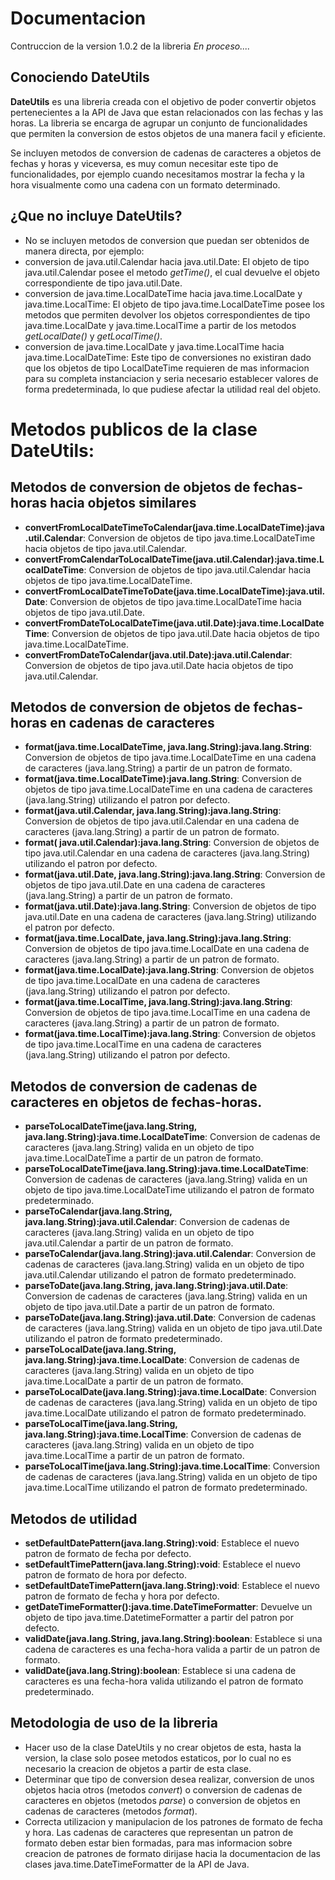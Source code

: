  # Documentacion

 Contruccion de la version 1.0.2 de la libreria *En proceso....*

 ## Conociendo DateUtils

 **DateUtils** es una libreria creada con el objetivo de poder convertir objetos pertenecientes a la API de Java 
 que estan relacionados con las fechas y las horas. La libreria se encarga de agrupar un conjunto de funcionalidades 
 que permiten la conversion de estos objetos de una manera facil y eficiente.

 Se incluyen metodos de conversion de cadenas de caracteres a objetos de fechas y horas y viceversa, es muy comun 
 necesitar este tipo de funcionalidades, por ejemplo cuando necesitamos mostrar la fecha y la hora visualmente como 
 una cadena con un formato determinado.

 ## ¿Que no incluye DateUtils?

 - No se incluyen metodos de conversion que puedan ser obtenidos de manera directa, por ejemplo:
  - conversion de java.util.Calendar hacia java.util.Date: El objeto de tipo java.util.Calendar posee el metodo 
   *getTime()*, el cual devuelve el objeto correspondiente de tipo java.util.Date.
  - conversion de java.time.LocalDateTime hacia java.time.LocalDate y java.time.LocalTime: El objeto de tipo 
  java.time.LocalDateTime posee los metodos que permiten devolver los objetos correspondientes de tipo 
  java.time.LocalDate y java.time.LocalTime a partir de los metodos *getLocalDate()* y *getLocalTime()*.
 - conversion de java.time.LocalDate y java.time.LocalTime hacia java.time.LocalDateTime: Este tipo de conversiones 
  no existiran dado que los objetos de tipo LocalDateTime requieren de mas informacion para su completa instanciacion 
  y seria necesario establecer valores de forma predeterminada, lo que pudiese afectar la utilidad real del objeto.

 # Metodos publicos de la clase DateUtils:

## Metodos de conversion de objetos de fechas-horas hacia objetos similares

 - **convertFromLocalDateTimeToCalendar(java.time.LocalDateTime):java.util.Calendar**: Conversion de objetos de tipo 
  java.time.LocalDateTime hacia objetos de tipo java.util.Calendar.
 - **convertFromCalendarToLocalDateTime(java.util.Calendar):java.time.LocalDateTime**: Conversion de objetos de tipo
  java.util.Calendar hacia objetos de tipo java.time.LocalDateTime.
 - **convertFromLocalDateTimeToDate(java.time.LocalDateTime):java.util.Date**: Conversion de objetos de tipo 
  java.time.LocalDateTime hacia objetos de tipo java.util.Date.
 - **convertFromDateToLocalDateTime(java.util.Date):java.time.LocalDateTime**: Conversion de objetos de tipo 
  java.util.Date hacia objetos de tipo java.time.LocalDateTime.
 - **convertFromDateToCalendar(java.util.Date):java.util.Calendar**: Conversion de objetos de tipo 
  java.util.Date hacia objetos de tipo java.util.Calendar.
 
 ## Metodos de conversion de objetos de fechas-horas en cadenas de caracteres
 
 - **format(java.time.LocalDateTime, java.lang.String):java.lang.String**: Conversion de objetos de tipo
  java.time.LocalDateTime en una cadena de caracteres (java.lang.String) a partir de un patron de formato.
 - **format(java.time.LocalDateTime):java.lang.String**: Conversion de objetos de tipo java.time.LocalDateTime 
  en una cadena de caracteres (java.lang.String) utilizando el patron por defecto.
 - **format(java.util.Calendar, java.lang.String):java.lang.String**: Conversion de objetos de tipo
  java.util.Calendar en una cadena de caracteres (java.lang.String) a partir de un patron de formato.
 - **format( java.util.Calendar):java.lang.String**: Conversion de objetos de tipo  java.util.Calendar 
  en una cadena de caracteres (java.lang.String) utilizando el patron por defecto.
 - **format(java.util.Date, java.lang.String):java.lang.String**: Conversion de objetos de tipo java.util.Date 
  en una cadena de caracteres (java.lang.String) a partir de un patron de formato.
 - **format(java.util.Date):java.lang.String**: Conversion de objetos de tipo java.util.Date en una cadena de 
  caracteres (java.lang.String) utilizando el patron por defecto.
 - **format(java.time.LocalDate, java.lang.String):java.lang.String**: Conversion de objetos de tipo
  java.time.LocalDate en una cadena de caracteres (java.lang.String) a partir de un patron de formato.
 - **format(java.time.LocalDate):java.lang.String**: Conversion de objetos de tipo java.time.LocalDate en una 
  cadena de caracteres (java.lang.String) utilizando el patron por defecto.
 - **format(java.time.LocalTime, java.lang.String):java.lang.String**: Conversion de objetos de tipo
  java.time.LocalTime en una cadena de caracteres (java.lang.String) a partir de un patron de formato.
 - **format(java.time.LocalTime):java.lang.String**: Conversion de objetos de tipo java.time.LocalTime en una 
  cadena de caracteres (java.lang.String) utilizando el patron por defecto.

 ## Metodos de conversion de cadenas de caracteres en objetos de fechas-horas.

 - **parseToLocalDateTime(java.lang.String, java.lang.String):java.time.LocalDateTime**: Conversion de cadenas
  de caracteres (java.lang.String) valida en un objeto de tipo java.time.LocalDateTime a partir de un patron 
  de formato.
 - **parseToLocalDateTime(java.lang.String):java.time.LocalDateTime**: Conversion de cadenas de 
  caracteres (java.lang.String) valida en un objeto de tipo java.time.LocalDateTime utilizando el patron de 
  formato predeterminado.
 - **parseToCalendar(java.lang.String, java.lang.String):java.util.Calendar**: Conversion de cadenas de 
  caracteres (java.lang.String) valida en un objeto de tipo java.util.Calendar a partir de un patron de formato.
 - **parseToCalendar(java.lang.String):java.util.Calendar**: Conversion de cadenas de 
  caracteres (java.lang.String) valida en un objeto de tipo java.util.Calendar utilizando  el patron de 
  formato predeterminado.
 - **parseToDate(java.lang.String, java.lang.String):java.util.Date**: Conversion de cadenas de 
  caracteres (java.lang.String) valida en un objeto de tipo java.util.Date a partir de un patron de formato.
 - **parseToDate(java.lang.String):java.util.Date**: Conversion de cadenas de caracteres (java.lang.String) 
  valida en un objeto de tipo java.util.Date utilizando el patron de formato predeterminado.
 - **parseToLocalDate(java.lang.String, java.lang.String):java.time.LocalDate**: Conversion de cadenas de 
  caracteres (java.lang.String) valida en un objeto de tipo java.time.LocalDate a partir de un patron de formato.
 - **parseToLocalDate(java.lang.String):java.time.LocalDate**: Conversion de cadenas de 
  caracteres (java.lang.String) valida en un objeto de tipo java.time.LocalDate utilizando el patron de 
  formato predeterminado.
 - **parseToLocalTime(java.lang.String, java.lang.String):java.time.LocalTime**: Conversion de cadenas de 
  caracteres (java.lang.String) valida en un objeto de tipo java.time.LocalTime a partir de un patron de formato.
 - **parseToLocalTime(java.lang.String):java.time.LocalTime**: Conversion de cadenas de 
  caracteres (java.lang.String) valida en un objeto de tipo java.time.LocalTime utilizando el patron de 
  formato predeterminado.
 
 ## Metodos de utilidad
 
 - **setDefaultDatePattern(java.lang.String):void**: Establece el nuevo patron de formato de fecha por defecto.
 - **setDefaultTimePattern(java.lang.String):void**: Establece el nuevo patron de formato de hora por defecto.
 - **setDefaultDateTimePattern(java.lang.String):void**: Establece el nuevo patron de formato de fecha y hora 
 por defecto.
 - **getDateTimeFormatter():java.time.DateTimeFormatter**: Devuelve un objeto de tipo java.time.DatetimeFormatter 
 a partir del patron por defecto.
 - **validDate(java.lang.String, java.lang.String):boolean**: Establece si una cadena de caracteres es una 
 fecha-hora valida a partir de un patron de formato.
 - **validDate(java.lang.String):boolean**: Establece si una cadena de caracteres es una fecha-hora valida 
 utilizando el patron de formato predeterminado.
 
 ## Metodologia de uso de la libreria

 - Hacer uso de la clase DateUtils y no crear objetos de esta, hasta la version, la clase solo posee metodos 
 estaticos, por lo cual no es necesario la creacion de objetos a partir de esta clase.
 - Determinar que tipo de conversion desea realizar, conversion de unos objetos hacia otros (metodos *convert*) o 
 conversion de cadenas de caracteres en objetos (metodos *parse*) o conversion de objetos en cadenas de 
 caracteres (metodos *format*).
 - Correcta utilizacion y manipulacion de los patrones de formato de fecha y hora. Las cadenas de caracteres que 
 representan un patron de formato deben estar bien formadas, para mas informacion sobre creacion de patrones de 
 formato dirijase hacia la documentacion de las clases java.time.DateTimeFormatter de la API de Java.

 